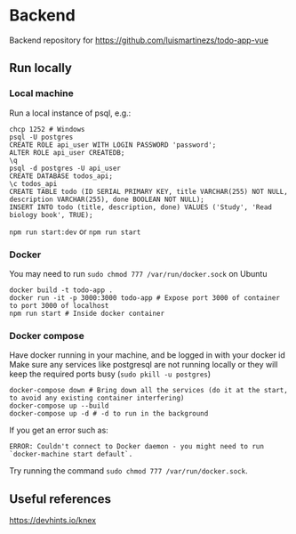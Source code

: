 # Backend

Backend repository for https://github.com/luismartinezs/todo-app-vue

## Run locally

### Local machine

Run a local instance of psql, e.g.:

```
chcp 1252 # Windows
psql -U postgres
CREATE ROLE api_user WITH LOGIN PASSWORD 'password';
ALTER ROLE api_user CREATEDB;
\q
psql -d postgres -U api_user
CREATE DATABASE todos_api;
\c todos_api
CREATE TABLE todo (ID SERIAL PRIMARY KEY, title VARCHAR(255) NOT NULL, description VARCHAR(255), done BOOLEAN NOT NULL);
INSERT INTO todo (title, description, done) VALUES ('Study', 'Read biology book', TRUE);
```

`npm run start:dev` or `npm run start`

### Docker

You may need to run `sudo chmod 777 /var/run/docker.sock` on Ubuntu

```
docker build -t todo-app .
docker run -it -p 3000:3000 todo-app # Expose port 3000 of container to port 3000 of localhost
npm run start # Inside docker container
```

### Docker compose

Have docker running in your machine, and be logged in with your docker id
Make sure any services like postgresql are not running locally or they will keep the required ports busy (`sudo pkill -u postgres`)

```
docker-compose down # Bring down all the services (do it at the start, to avoid any existing container interfering)
docker-compose up --build
docker-compose up -d # -d to run in the background
```

If you get an error such as:

```
ERROR: Couldn't connect to Docker daemon - you might need to run `docker-machine start default`.
```

Try running the command `sudo chmod 777 /var/run/docker.sock`.

## Useful references

https://devhints.io/knex